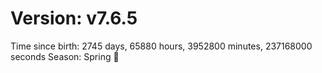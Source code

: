 # Version: v7.6.5
Time since birth: 2745 days, 65880 hours, 3952800 minutes, 237168000 seconds
Season: Spring 🌸

